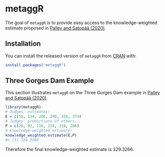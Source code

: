 
<!-- README.md is generated from README.Rmd. Please edit that file -->

# metaggR

<!-- badges: start -->

<!-- badges: end -->

The goal of `metaggR` is to provide easy access to the
knowledge-weighted estimate proposed in [Palley and Satopää
(2020)](https://papers.ssrn.com/sol3/Papers.cfm?abstract_id=3504286).

## Installation

You can install the released version of `metaggR` from
[CRAN](https://CRAN.R-project.org) with:

``` r
install.packages("metaggR")
```

## Three Gorges Dam Example

This section illustrates `metaggR` on the Three Gorges Dam example in
[Palley and Satopää
(2020)](https://papers.ssrn.com/sol3/Papers.cfm?abstract_id=3504286).

``` r
library(metaggR)
# Judges' estimates:
E = c(50, 134, 206, 290, 326, 374)
# Judges' predictions of others:
P = c(26, 92, 116, 218, 218, 206)
# Knowledge-weighted estimate:
knowledge_weighted_estimate(E,P)
#> [1] 329.3266
```

Therefore the final knowledge-weighted estimate is 329.3266.
